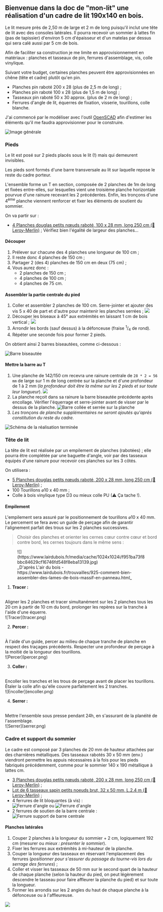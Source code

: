 ## Bienvenue dans la doc de "mon-lit" une réalisation d'un cadre de lit **190x140** en bois.

Le lit mesure près de 2,50 m de large et 2 m de long puisqu'il inclut une tête de lit avec des consoles latérales. Il pourra recevoir un sommier à lattes fin (pas de tapissier) d'environ 5 cm d'épaisseur et d'un matelas par dessus qui sera calé aussi par 5 cm de bois.

Afin de faciliter sa construction je me limite en approvisionnement en matériaux : planches et tasseaux de pin, ferrures d'assemblage, vis, colle vinylique.

Suivant votre budget, certaines planches peuvent être approvisionnées en chêne (tête et cadre) plutôt qu'en pin.

- Planches pin raboté 200 x 28 (plus de 2,5 m de long) ;
- Planches pin raboté 100 x 28 (plus de 1,5 m de long) ;
- Tasseaux pin raboté 50 x 30 approx. (plus de 2 m de long) ;
- Ferrures d'angle de lit, équerres de fixation, visserie, tourillons, colle blanche.

J'ai commencé par le modéliser avec l'outil [OpenSCAD](https://www.openscad.org/) afin d'estimer les éléments qu'il me faudra approvisionner pour le construire.

![Image générale](https://github.com/Marcussacapuces91/mon-lit/raw/main/OpenSCAD/lit.png)

### Pieds

Le lit est posé sur 2 pieds placés sous le lit (!) mais qui demeurent invisibles.

Les pieds sont formés d'une barre transversale au lit sur laquelle repose le reste du cadre porteur.

L'ensemble forme un T en section, composée de 2 planches de 1m de long et fixées entre-elles, sur lesquelles vient une troisième planche horizontale pourvue d'une rainure recevant les 2 précédentes. Enfin, les tronçons d'une 4<sup>ème</sup> planche viennent renforcer et fixer les éléments de soutient du sommier.

On va partir sur :

- [4 Planches douglas petits nœuds raboté, 100 x 28 mm, long 250 cm (🛒 Leroy-Merlin)](https://www.leroymerlin.fr/v3/p/produits/planche-douglas-petits-noeuds-rabote-100x28-mm-long-250cm-e133258) ; Vérifiez bien l'égalité de largeur des planches…

#### Découper

1. Prélever sur chacune des 4 planches une longueur de 100 cm ;
2. Il reste donc 4 planches de 150 cm ;
3. Partager 2 (des 4) planches de 150 cm en deux (75 cm) ;
4. Vous aurez donc :
   - 2 planches de 150 cm ;
   - 4 planches de 100 cm ;
   - 4 planches de 75 cm.

#### Assembler la partie centrale du pied

1. Coller et assembler 2 planches de 100 cm. Serre-jointer et ajouter des vis 5 x 40 de part et d'autre pour maintenir les planches serrées ;
![](Pied1.png)
2. Découper les biseaux à 45° aux extrémités en laissant 1 cm de bois vertical ;
![](Pied2.png)
3. Arrondir les bords (sauf dessus) à la défonceuse (fraise <sup>1</sup>/<sub>4</sub> de rond).
4. Répéter une seconde fois pour former 2 pieds.

On obtient ainsi 2 barres biseautées, comme ci-dessous :

![Barre biseautée](20210121_102932.jpg)

#### Mettre la barre au T

1. Une planche de 142/150 cm recevra une rainure centrale de `28 * 2 = 56 mm` de large sur 1 m de long centrée sur la planche et d'une profondeur de 1 à 2 mm (_la profondeur doit être la même sur les 2 pieds et sur toute leur longueur_).
![](Pied3.png)
2. La planche reçoit dans sa rainure la barre biseautée précédente après encollage. Vérifier l'équerrage et serre-jointer avant de  visser par le dessus de la planche.
![Barre collée et serrée sur la planche](20210121_153921.jpg)
3. _Les tronçons de planche supplémentaires ne seront ajoutés qu'après constitution du reste du cadre._

![Schéma de la réalisation terminée](Pied4.png)


### Tête de lit

La tête de lit est réalisée par un empilement de planches (rabotées) ; elle pourra être complétée par une baguette d'angle, voir par des tasseaux équipés d'une rainure pour recevoir ces planches sur les 3 côtés.

On utilisera :

- [5 Planches douglas petits nœuds raboté, 200 x 28 mm, long 250 cm (🛒 Leroy-Merlin)](https://www.leroymerlin.fr/v3/p/produits/planche-douglas-petits-noeuds-rabote-200x28-mm-long-250cm-e133257) ;
- 100 Tourillons ⌀10 x 40 mm ;
- Colle à bois vinylique type D3 ou mieux colle PU (⚠ Ça tache !).


#### Empilement

L'empilement sera assuré par le positionnement de tourillons ⌀10 x 40 mm. Le percement se fera avec un guide de perçage afin de garantir l'alignement parfait des trous sur les 2 planches successives.

> Choisir des planches et orienter les cernes cœur contre cœur et bord contre bord, les cernes toujours dans le même sens :
<figure markdown=1>
![](https://www.lairdubois.fr/media/cache/1024x1024i/f951ba73f8bbc84629cf16746fd548f8eba13139.jpg)
  <figcaption markdown=1>
_D'après L'air du bois - https://www.lairdubois.fr/trouvailles/925-comment-bien-assembler-des-lames-de-bois-massif-en-panneau.html_
  </figcaption>
</figure>

1. **Tracer :**
<br/>
Aligner les 2 planches et tracer simultanément sur les 2 planches tous les 20 cm à partir de 10 cm du bord, prolonger les repères sur la tranche à l'aide d'une équerre.
<br/>
![Tracer](tracer.png)

2. **Percer :**
<br/>
À l'aide d'un guide, percer au milieu de chaque tranche de planche en respect des traçages précédents. Respecter une profondeur de perçage à la moitié de la longueur des tourillons.
<br/>
![Percer](percer.png)

3. **Coller :**
<br/>
Encoller les tranches et les trous de perçage avant de placer les tourillons. Étaler la colle afin qu'elle couvre parfaitement les 2 tranches.
<br/>
![Encoller](encoller.png)

4. **Serrer :**
<br/>
Mettre l'ensemble sous presse pendant 24h, en s'assurant de la planéité de l'assemblage.
<br/>
![Serrer](serrer.png)

### Cadre et support du sommier
Le cadre est composé par 3 planches de 20 mm de hauteur attachées par des charnières métalliques. Des tasseaux rabotés 30 x 50 mm (env.) viendront permettre les appuis nécessaires à la fois pour les pieds fabriqués précédemment, comme pour le sommier 140 x 190 métallique à lattes cm.

- [3 Planches douglas petits nœuds raboté, 200 x 28 mm, long 250 cm (🛒 Leroy-Merlin)](https://www.leroymerlin.fr/v3/p/produits/planche-douglas-petits-noeuds-rabote-200x28-mm-long-250cm-e133257) ;
- [Lot de 6 tasseaux sapin petits noeuds brut, 32 x 50 mm, L.2.4 m (🛒 Leroy-Merlin)](https://www.leroymerlin.fr/v3/p/produits/lot-de-6-tasseaux-sapin-petits-noeuds-brut-32-x-50-mm-l-2-4-m-e62068) ;
- 4 ferrures de lit bloquantes (à vis) :<br/>![Ferrure d'angle](OPE.jpg) ou ![Ferrure d'angle](OIP.jpg)
- 2 ferrures de soutien de la barre centrale :<br/>![Ferrure support de barre centrale](OAB.jpg)

#### Planches latérales

1. Couper 2 planches à la longueur du sommier + 2 cm, logiquement 192 cm (mesurer ou _mieux : présenter le sommier_).
2. Fixer les ferrures aux extrémités à mi-hauteur de la planche.
3. Couper la longueur des tasseaux en réservant l'emplacement des ferrures (_positionner pour s'assurer du passage du tourne-vis lors du serrage des ferrures_) ;
4. Coller et visser les tasseaux de 50 mm sur le second quart de la hauteur de chaque planche (selon la hauteur du pied, on peut légèrement descendre le tasseau pour faire affleurer la planche du pied) et sur toute la longueur.
5. Former les arrondis sur les 2 angles du haut de chaque planche à la défonceuse ou à l'affleureuse.

![](Num_20210122_140932.png)




